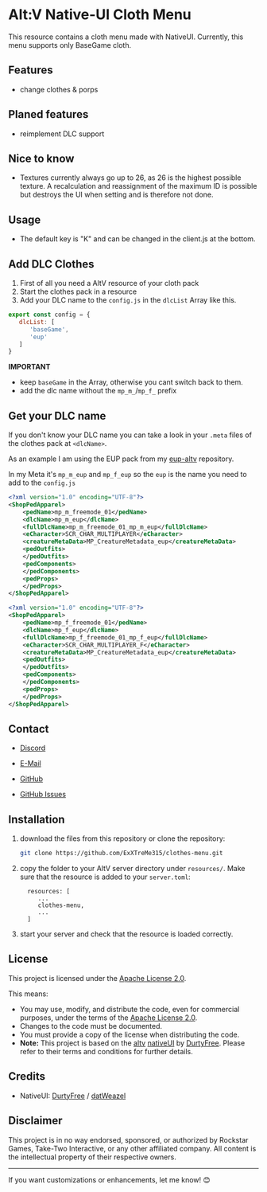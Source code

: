 # Alt:V Native-UI Cloth Menu

This resource contains a cloth menu made with NativeUI.
Currently, this menu supports only BaseGame cloth.

## Features

- change clothes & porps

## Planed features
- reimplement DLC support

## Nice to know
- Textures currently always go up to 26, as 26 is the highest possible texture. A recalculation and reassignment of the maximum ID is possible but destroys the UI when setting and is therefore not done.

## Usage
- The default key is "K" and can be changed in the client.js at the bottom.

## Add DLC Clothes
1. First of all you need a AltV resource of your cloth pack
2. Start the clothes pack in a resource
3. Add your DLC name to the `config.js` in the `dlcList` Array like this. 
```js
export const config = {
   dlcList: [
      'baseGame',
      'eup'
   ]
}
```
**IMPORTANT**
- keep `baseGame` in the Array, otherwise you cant switch back to them.
- add the dlc name without the `mp_m_`/`mp_f_` prefix

## Get your DLC name
If you don't know your DLC name you can take a look in your `.meta` files of the clothes pack at `<dlcName>`.

As an example I am using the EUP pack from my [eup-altv](https://github.com/ExXTreMe315/eup-altv) repository.

In my Meta it's `mp_m_eup` and `mp_f_eup` so the `eup` is the name you need to add to the `config.js`

```xml
<?xml version="1.0" encoding="UTF-8"?>
<ShopPedApparel>
	<pedName>mp_m_freemode_01</pedName>
	<dlcName>mp_m_eup</dlcName>
	<fullDlcName>mp_m_freemode_01_mp_m_eup</fullDlcName>
	<eCharacter>SCR_CHAR_MULTIPLAYER</eCharacter>
	<creatureMetaData>MP_CreatureMetadata_eup</creatureMetaData>
	<pedOutfits>
	</pedOutfits>
	<pedComponents>
	</pedComponents>
	<pedProps>
	</pedProps>
</ShopPedApparel>
```

```xml
<?xml version="1.0" encoding="UTF-8"?>
<ShopPedApparel>
	<pedName>mp_f_freemode_01</pedName>
	<dlcName>mp_f_eup</dlcName>
	<fullDlcName>mp_f_freemode_01_mp_f_eup</fullDlcName>
	<eCharacter>SCR_CHAR_MULTIPLAYER_F</eCharacter>
	<creatureMetaData>MP_CreatureMetadata_eup</creatureMetaData>
	<pedOutfits>
	</pedOutfits>
	<pedComponents>
	</pedComponents>
	<pedProps>
	</pedProps>
</ShopPedApparel>
```

## Contact
- [Discord](https://discordapp.com/users/396472444388376577)
- [E-Mail](mailto:exxtreme@richman-gaming.de?subject=AltV%20Cloth%20a%20Menu)

- [GitHub](https://github.com/ExXTreMe315)
- [GitHub Issues](https://github.com/ExXTreMe315/clothes-menu/issues)

## Installation
1. download the files from this repository or clone the repository:
   ```bash
   git clone https://github.com/ExXTreMe315/clothes-menu.git
   ```

2. copy the folder to your AltV server directory under `resources/`.
   Make sure that the resource is added to your `server.toml`:

    ```text
      resources: [
         ...
         clothes-menu,
         ...
      ]
    ```

4. start your server and check that the resource is loaded correctly.

## License
This project is licensed under the [Apache License 2.0](https://www.apache.org/licenses/LICENSE-2.0).

This means:

- You may use, modify, and distribute the code, even for commercial purposes, under the terms of the [Apache License 2.0](https://www.apache.org/licenses/LICENSE-2.0).
- Changes to the code must be documented.
- You must provide a copy of the license when distributing the code.
- **Note:** This project is based on the [altv](https://altv.mp/de/) [nativeUI](https://github.com/DurtyFree/alt-V-NativeUI) by [DurtyFree](https://github.com/DurtyFree). Please refer to their terms and conditions for further details.

## Credits

- NativeUI: [DurtyFree](https://github.com/DurtyFree/alt-V-NativeUI) / [datWeazel](https://github.com/datWeazel/alt-V-NativeUI)


## Disclaimer

This project is in no way endorsed, sponsored, or authorized by Rockstar Games, Take-Two Interactive, or any other affiliated company. All content is the intellectual property of their respective owners.

---
If you want customizations or enhancements, let me know! 😊